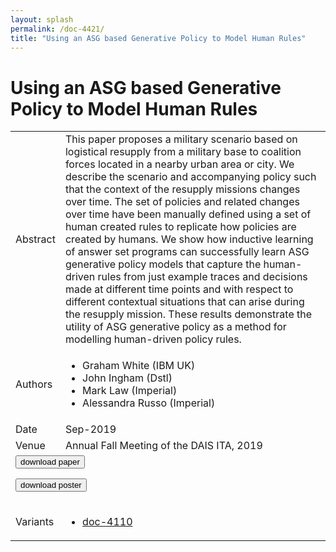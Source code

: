 ```yaml
---
layout: splash
permalink: /doc-4421/
title: "Using an ASG based Generative Policy to Model Human Rules"
---
```


# Using an ASG based Generative Policy to Model Human Rules

<table>
    <tbody>
    <tr>
        <td>Abstract</td>
        <td>This paper proposes a military scenario based on logistical resupply from a military base to coalition forces located in a nearby urban area or city. We describe the scenario and accompanying policy such that the context of the resupply missions changes over time. The set of policies and related changes over time have been manually defined using a set of human created rules to replicate how policies are created by humans. We show how inductive learning of answer set programs can successfully learn ASG generative policy models that capture the human-driven rules from just example traces and decisions made at different time points and with respect to different contextual situations that can arise during the resupply mission. These results demonstrate the utility of ASG generative policy as a method for modelling human-driven policy rules.</td>
    </tr>
    <tr>
        <td>Authors</td>
        <td>
            <ul>
                <li>Graham White (IBM UK)</li>
                <li>John Ingham (Dstl)</li>
                <li>Mark Law (Imperial)</li>
                <li>Alessandra Russo (Imperial)</li>
            </ul>
        </td>
    </tr>
    <tr>
        <td>Date</td>
        <td>Sep-2019</td>
    </tr>
    <tr>
        <td>Venue</td>
        <td>Annual Fall Meeting of the DAIS ITA, 2019</td>
    </tr>
        <tr>
            <td colspan="2">
                <form method="get" action="https://dais-ita.org/sites/default/files/3914_paper.pdf">
                    <button type="submit">download paper</button>
                </form>
                <form method="get" action="https://dais-ita.org/sites/default/files/3914_paper-page-1.jpg">
                    <button type="submit">download poster</button>
                </form>
            </td>
        </tr>
        <tr>
            <td>Variants</td>
            <td>
                <ul>
                    <li><a href="\doc-4110\">doc-4110</a></li>
                </ul>
            </td>
        </tr>
    </tbody>
</table>
